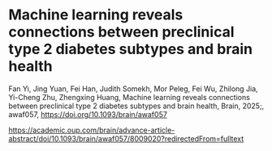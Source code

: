 # Machine learning reveals connections between preclinical type 2 diabetes subtypes and brain health

Fan Yi, Jing Yuan, Fei Han, Judith Somekh, Mor Peleg, Fei Wu, Zhilong Jia, Yi-Cheng Zhu, Zhengxing Huang, Machine learning reveals connections between preclinical type 2 diabetes subtypes and brain health, Brain, 2025;, awaf057, https://doi.org/10.1093/brain/awaf057 

https://academic.oup.com/brain/advance-article-abstract/doi/10.1093/brain/awaf057/8009020?redirectedFrom=fulltext
